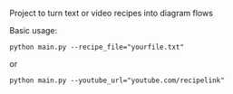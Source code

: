 Project to turn text or video recipes into diagram flows

Basic usage: 

```python main.py --recipe_file="yourfile.txt"```

or

```python main.py --youtube_url="youtube.com/recipelink"```
